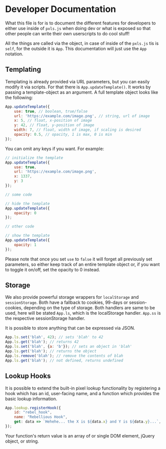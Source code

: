 # Developer Documentation

What this file is for is to document the different features for developers to either use inside of `pxls.js` when doing dev or what is exposed so that other people can write their own userscripts to do cool stuff!

All the things are called via the object, in case of inside of the `pxls.js` tis is `self`, for the outside it is `App`. This documentation will just use the `App` notation.

## Templating

Templating is already provided via URL parameters, but you can easily modify it via scripts. For that there is `App.updateTemplate()`. It works by passing a template-object as an argument. A full template object looks like the following:

```js
App.updateTemplate({
    use: true, // boolean, true/false
    url: 'https://example.com/image.png', // string, url of image
    x: 5, // float, x-position of image
    y: 42, // float, y-position of image
    width: 7, // float, width of image, if scaling is desired
    opacity: 0.5, // opacity, 1 is max, 0 is min
});
```

You can omit any keys if you want. For example:

```js
// initialize the template
App.updateTemplate({
    use: true,
    url: 'https://example.com/image.png',
    x: 1337,
    y: 3
});

// some code

// hide the template
App.updateTemplate({
    opacity: 0
});

// other code

// show the template
App.updateTemplate({
    opacity: 1
});
```

Please note that once you set `use` to `false` it will forget all previously set parameters, so either keep track of an entire template object or, if you want to toggle it on/off, set the opacity to 0 instead.

## Storage

We also provide powerful storage wrappers for `localStorage` and `sessionStorage`. Both have a fallback to cookies, 99-days or session-cookies, depending on the type of storage. Both handlers are same to be used, here will be stated `App.ls`, which is the localStorage handler. `App.ss` is the respective sessionStorage handler.

It is possible to store anything that can be expressed via JSON.

```js
App.ls.set('blah', 42); // sets 'blah' to 42
App.ls.get('blah'); // returns 42
App.ls.set('blah', {a: 'b'}); // sets an object in 'blah'
App.ls.get('blah'); // returns the object
App.ls.remove('blah'); // remove the contents of blah
App.ls.get('blah'); // not defined, returns undefined
```

## Lookup Hooks

It is possible to extend the built-in pixel lookup functionality by registering a hook which has an id, user-facing name, and a function which provides the basic lookup information.

```js
App.lookup.registerHook({
    id: "rebel_hook",
    name: "Rebellious Hook",
    get: data => `Hehehe... the X is ${data.x} and Y is ${data.y}...`,
});
```

Your function's return value is an array of or single DOM element, jQuery object, or string.